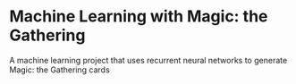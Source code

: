 # Machine Learning with Magic: the Gathering
A machine learning project that uses recurrent neural networks to generate Magic: the Gathering cards
